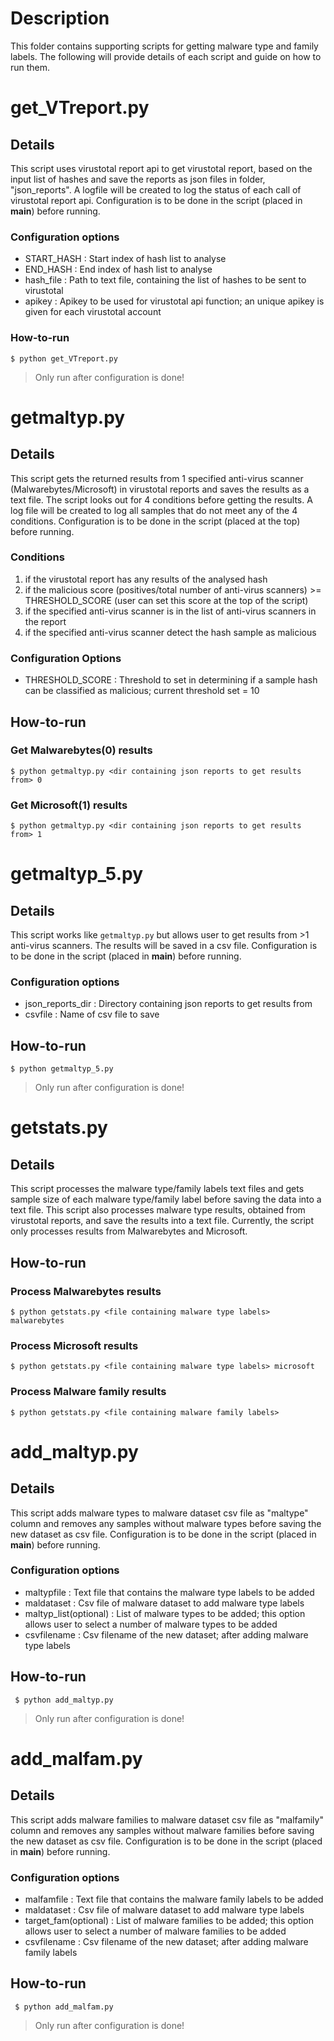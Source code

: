 # Description
This folder contains supporting scripts for getting malware type and family labels. The following will provide details of each script and guide on how to run them.

# get_VTreport.py

## Details
This script uses virustotal report api to get virustotal report, based on the input list of hashes and save the reports as json files in folder, "json_reports". 
A logfile will be created to log the status of each call of virustotal report api. 
Configuration is to be done in the script (placed in __main__) before running. 

### Configuration options
- START_HASH	: Start index of hash list to analyse
- END_HASH		: End index of hash list to analyse
- hash_file		: Path to text file, containing the list of hashes to be sent to virustotal
- apikey		: Apikey to be used for virustotal api function; an unique apikey is given for each virustotal account

### How-to-run 
		
`$ python get_VTreport.py`
> Only run after configuration is done! 

# getmaltyp.py

## Details
This script gets the returned results from 1 specified anti-virus scanner (Malwarebytes/Microsoft) in virustotal reports and saves the results as a text file. 
The script looks out for 4 conditions before getting the results. A log file will be created to log all samples that do not meet any of the 4 conditions. 
Configuration is to be done in the script (placed at the top) before running. 

### Conditions
1) if the virustotal report has any results of the analysed hash
2) if the malicious score (positives/total number of anti-virus scanners) >= THRESHOLD_SCORE (user can set this score at the top of the script)
3) if the specified anti-virus scanner is in the list of anti-virus scanners in the report
4) if the specified anti-virus scanner detect the hash sample as malicious     

### Configuration Options
- THRESHOLD_SCORE	: Threshold to set in determining if a sample hash can be classified as malicious; current threshold set = 10  		

## How-to-run

### Get Malwarebytes(0) results

`$ python getmaltyp.py <dir containing json reports to get results from> 0`

### Get Microsoft(1) results

`$ python getmaltyp.py <dir containing json reports to get results from> 1`

# getmaltyp_5.py

## Details
This script works like `getmaltyp.py` but allows user to get results from >1 anti-virus scanners. The results will be saved in a csv file. Configuration is to be done in the script (placed in __main__) before running. 

### Configuration options
- json_reports_dir	: Directory containing json reports to get results from
- csvfile		    : Name of csv file to save

## How-to-run 
		
`$ python getmaltyp_5.py`
> Only run after configuration is done! 

# getstats.py

## Details
This script processes the malware type/family labels text files and gets sample size of each malware type/family label before saving the data into a text file. This script also processes malware type results, obtained from virustotal reports, and save the results into a text file. Currently, the script only processes results from Malwarebytes and Microsoft.

## How-to-run 

### Process Malwarebytes results
`$ python getstats.py <file containing malware type labels> malwarebytes` 

### Process Microsoft results
`$ python getstats.py <file containing malware type labels> microsoft`

### Process Malware family results
`$ python getstats.py <file containing malware family labels>`

# add_maltyp.py

## Details
This script adds malware types to malware dataset csv file as "maltype" column and removes any samples without malware types before saving the new dataset as csv file. 
Configuration is to be done in the script (placed in __main__) before running.

### Configuration options
- maltypfile		    : Text file that contains the malware type labels to be added 
- maldataset		    : Csv file of malware dataset to add malware type labels
- maltyp_list(optional) : List of malware types to be added; this option allows user to select a number of malware types to be added 
- csvfilename		    : Csv filename of the new dataset; after adding malware type labels 

## How-to-run

` $ python add_maltyp.py`
> Only run after configuration is done!

# add_malfam.py

## Details
This script adds malware families to malware dataset csv file as "malfamily" column and removes any samples without malware families before saving the new dataset as csv file. 
Configuration is to be done in the script (placed in __main__) before running.

### Configuration options
- malfamfile		: Text file that contains the malware family labels to be added 
- maldataset		: Csv file of malware dataset to add malware type labels
- target_fam(optional)  : List of malware families to be added; this option allows user to select a number of malware families to be added
- csvfilename		: Csv filename of the new dataset; after adding malware family labels 

## How-to-run

` $ python add_malfam.py`
> Only run after configuration is done!